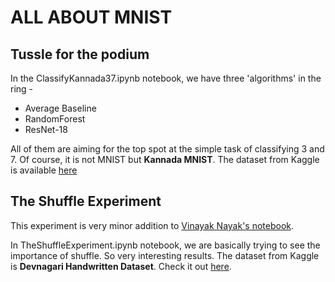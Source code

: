 # ALL ABOUT MNIST

## Tussle for the podium

In the ClassifyKannada37.ipynb notebook, we have three 'algorithms' in the ring -

* Average Baseline
* RandomForest
* ResNet-18

All of them are aiming for the top spot at the simple task of classifying 3 and 7. Of course, it is not MNIST but __Kannada MNIST__.
The dataset from Kaggle is available [here](https://www.kaggle.com/higgstachyon/kannada-mnist)

## The Shuffle Experiment

This experiment is very minor addition to [Vinayak Nayak's notebook](https://github.com/ElisonSherton/fastbook_sessions/blob/master/ch4MNIST_basics/SGD_with_MNIST.ipynb). 

In TheShuffleExperiment.ipynb notebook, we are basically trying to see the importance of shuffle. So very interesting results.
The dataset from Kaggle is __Devnagari Handwritten Dataset__. Check it out [here](https://www.kaggle.com/ashokpant/devanagari-character-dataset).
